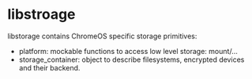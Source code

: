# libstroage

libstorage contains ChromeOS specific storage primitives:

*  platform: mockable functions to access low level storage: mount/...
*  storage_container: object to describe filesystems, encrypted devices
   and their backend.
